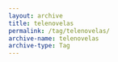```yaml
---
layout: archive
title: telenovelas
permalink: /tag/telenovelas/
archive-name: telenovelas
archive-type: Tag
---
```

